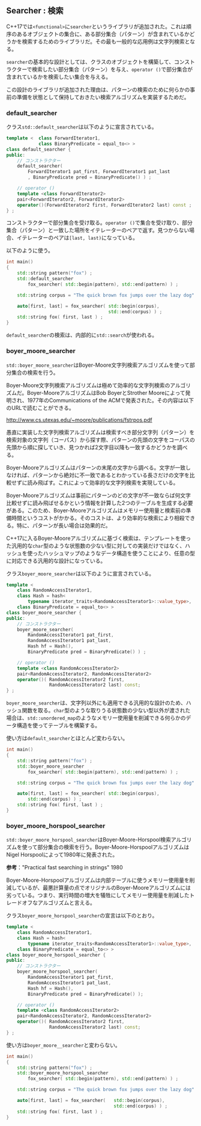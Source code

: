 ## Searcher : 検索

C++17では`<functional>`に`searcher`というライブラリが追加された。これは順序のあるオブジェクトの集合に、ある部分集合（パターン）が含まれているかどうかを検索するためのライブラリだ。その最も一般的な応用例は文字列検索となる。

`searcher`の基本的な設計としては、クラスのオブジェクトを構築して、コンストラクターで検索したい部分集合（パターン）を与え、`operator ()`で部分集合が含まれているかを検索したい集合を与える。

この設計のライブラリが追加された理由は、パターンの検索のために何らかの事前の準備を状態として保持しておきたい検索アルゴリズムを実装するためだ。

### default_searcher

クラス`std::default_searcher`は以下のように宣言されている。

~~~c++
template <  class ForwardIterator1,
            class BinaryPredicate = equal_to<> >
class default_searcher {
public:
    // コンストラクター
    default_searcher( 
        ForwardIterator1 pat_first, ForwardIterator1 pat_last
        , BinaryPredicate pred = BinaryPredicate() ) ;

    // operator ()
    template <class ForwardIterator2>
    pair<ForwardIterator2, ForwardIterator2>
    operator()(ForwardIterator2 first, ForwardIterator2 last) const ;
} ;
~~~

コンストラクターで部分集合を受け取る。`operator ()`で集合を受け取り、部分集合（パターン）と一致した場所をイテレーターのペアで返す。見つからない場合、イテレーターのペアは`[last, last)`になっている。

以下のように使う。

~~~c++
int main()
{
    std::string pattern("fox") ;
    std::default_searcher
        fox_searcher( std::begin(pattern), std::end(pattern) ) ;

    std::string corpus = "The quick brown fox jumps over the lazy dog" ;

    auto[first, last] = fox_searcher( std::begin(corpus),
                                      std::end(corpus) ) ;
    std::string fox( first, last ) ;
}
~~~

`default_searcher`の検索は、内部的に`std::search`が使われる。

### boyer_moore_searcher

`std::boyer_moore_searcher`はBoyer-Moore文字列検索アルゴリズムを使って部分集合の検索を行う。

Boyer-Moore文字列検索アルゴリズムは極めて効率的な文字列検索のアルゴリズムだ。Boyer-MooreアルゴリズムはBob BoyerとStrother Mooreによって発明され、1977年のCommunications of the ACMで発表された。その内容は以下のURLで読むことができる。

<http://www.cs.utexas.edu/~moore/publications/fstrpos.pdf>

愚直に実装した文字列検索アルゴリズムは検索すべき部分文字列（パターン）を検索対象の文字列（コーパス）から探す際、パターンの先頭の文字をコーパスの先頭から順に探していき、見つかれば2文字目以降も一致するかどうかを調べる。

Boyer-Mooreアルゴリズムはパターンの末尾の文字から調べる。文字が一致しなければ、パターンから絶対に不一致であるとわかっている長さだけの文字を比較せずに読み飛ばす。これによって効率的な文字列検索を実現している。

Boyer-Mooreアルゴリズムは事前にパターンのどの文字が不一致ならば何文字比較せずに読み飛ばせるかという情報を計算した2つのテーブルを生成する必要がある。このため、Boyer-Mooreアルゴリズムはメモリー使用量と検索前の準備時間というコストがかかる。そのコストは、より効率的な検索により相殺できる。特に、パターンが長い場合は効果的だ。

C++17に入るBoyer-Mooreアルゴリズムに基づく検索は、テンプレートを使った汎用的な`char`型のような状態数の少ない型に対しての実装だけではなく、ハッシュを使ったハッシュマップのようなデータ構造を使うことにより、任意の型に対応できる汎用的な設計になっている。

クラス`boyer_moore_searcher`は以下のように宣言されている。

~~~c++
template <
    class RandomAccessIterator1,
    class Hash = hash<
        typename iterator_traits<RandomAccessIterator1>::value_type>,
    class BinaryPredicate = equal_to<> >
class boyer_moore_searcher {
public:
    // コンストラクター
    boyer_moore_searcher(
        RandomAccessIterator1 pat_first,
        RandomAccessIterator1 pat_last,
        Hash hf = Hash(),
        BinaryPredicate pred = BinaryPredicate() ) ;

    // operator ()
    template <class RandomAccessIterator2>
    pair<RandomAccessIterator2, RandomAccessIterator2>
    operator()( RandomAccessIterator2 first,
                RandomAccessIterator2 last) const;
} ;
~~~

`boyer_moore_searcher`は、文字列以外にも適用できる汎用的な設計のため、ハッシュ関数を取る。`char`型のような取りうる状態数の少ない型以外が渡された場合は、`std::unordered_map`のようなメモリー使用量を削減できる何らかのデータ構造を使ってテーブルを構築する。

使い方は`default_searcher`とほとんど変わらない。


~~~c++
int main()
{
    std::string pattern("fox") ;
    std::boyer_moore_searcher
        fox_searcher( std::begin(pattern), std::end(pattern) ) ;

    std::string corpus = "The quick brown fox jumps over the lazy dog" ;

    auto[first, last] = fox_searcher( std::begin(corpus),
        std::end(corpus) ) ;
    std::string fox( first, last ) ;
}
~~~


### boyer_moore_horspool_searcher

`std::boyer_moore_horspool_searcher`はBoyer-Moore-Horspool検索アルゴリズムを使って部分集合の検索を行う。Boyer-Moore-HorspoolアルゴリズムはNigel Horspoolによって1980年に発表された。

__参考__："Practical fast searching in strings" 1980

Boyer-Moore-Horspoolアルゴリズムは内部テーブルに使うメモリー使用量を削減しているが、最悪計算量の点でオリジナルのBoyer-Mooreアルゴリズムには劣っている。つまり、実行時間の増大を犠牲にしてメモリー使用量を削減したトレードオフなアルゴリズムと言える。

クラス`boyer_moore_horspool_searcher`の宣言は以下のとおり。

~~~c++
template <
    class RandomAccessIterator1,
    class Hash = hash<
        typename iterator_traits<RandomAccessIterator1>::value_type>,
    class BinaryPredicate = equal_to<> >
class boyer_moore_horspool_searcher {
public:
    // コンストラクター
    boyer_moore_horspool_searcher(
        RandomAccessIterator1 pat_first,
        RandomAccessIterator1 pat_last,
        Hash hf = Hash(),
        BinaryPredicate pred = BinaryPredicate() );

    // operator () 
    template <class RandomAccessIterator2>
    pair<RandomAccessIterator2, RandomAccessIterator2>
    operator()( RandomAccessIterator2 first,
                RandomAccessIterator2 last) const;
} ;
~~~

使い方は`boyer_moore__searcher`と変わらない。




~~~c++
int main()
{
    std::string pattern("fox") ;
    std::boyer_moore_horspool_searcher
        fox_searcher( std::begin(pattern), std::end(pattern) ) ;

    std::string corpus = "The quick brown fox jumps over the lazy dog" ;

    auto[first, last] = fox_searcher(   std::begin(corpus),
                                        std::end(corpus) ) ;
    std::string fox( first, last ) ;
}
~~~
